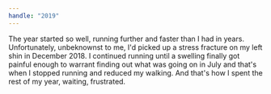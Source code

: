 ```yaml
---
handle: "2019"
---
```


The year started so well, running further and faster than I had in years. Unfortunately, unbeknownst to me, I'd picked up a stress fracture on my left shin in December 2018. I continued running until a swelling finally got painful enough to warrant finding out what was going on in July and that's when I stopped running and reduced my walking. And that's how I spent the rest of my year, waiting, frustrated.
